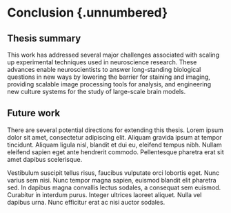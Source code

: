 # Conclusion {.unnumbered}

## Thesis summary

This work has addressed several major challenges associated with scaling up
experimental techniques used in neuroscience research. These advances enable
neuroscientists to answer long-standing biological questions in new ways by
lowering the barrier for staining and imaging, providing scalable image
processing tools for analysis, and engineering new culture systems for the study
of large-scale brain models.

## Future work

There are several potential directions for extending this thesis. Lorem ipsum
dolor sit amet, consectetur adipiscing elit. Aliquam gravida ipsum at tempor
tincidunt. Aliquam ligula nisl, blandit et dui eu, eleifend tempus nibh. Nullam
eleifend sapien eget ante hendrerit commodo. Pellentesque pharetra erat sit amet
dapibus scelerisque.

Vestibulum suscipit tellus risus, faucibus vulputate orci lobortis eget. Nunc
varius sem nisi. Nunc tempor magna sapien, euismod blandit elit pharetra sed. In
dapibus magna convallis lectus sodales, a consequat sem euismod. Curabitur in
interdum purus. Integer ultrices laoreet aliquet. Nulla vel dapibus urna. Nunc
efficitur erat ac nisi auctor sodales.



